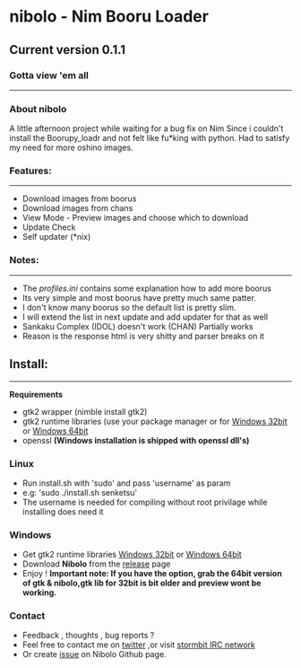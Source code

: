 # **nibolo - Nim Booru Loader**
## Current version 0.1.1
### Gotta view 'em all
------------------------
### About nibolo
A little afternoon project while waiting for a bug fix on Nim
Since i couldn't install the Boorupy_loadr and not felt like fu*king with python.
Had to satisfy my need for more oshino images.

### Features:
------------------------
* Download images from boorus
* Download images from chans
* View Mode - Preview images and choose which to download
* Update Check
* Self updater (*nix)

### Notes:
------------------------
* The *profiles.ini* contains some explanation how to add more boorus
* Its very simple and most boorus have pretty much same patter.
* I don't know many boorus so the default list is pretty slim.
* I will extend the list in next update and add updater for that as well
* Sankaku Complex (IDOL) doesn't work (CHAN) Partially works
*   Reason is the response html is very shitty and parser breaks on it


## Install:
------------------------
**Requirements**
* gtk2 wrapper (nimble install gtk2)
* gtk2 runtime libraries (use your package manager or for [Windows 32bit](http://downloads.sourceforge.net/gtk-win/gtk2-runtime-2.24.10-2012-10-10-ash.exe?download) or [Windows 64bit](http://lvserver.ugent.be/gtk-win64/gtk2-runtime/gtk2-runtime-2.24.25-2015-01-21-ts-win64.exe)
* openssl
**(Windows installation is shipped with openssl dll's)**

### Linux
* Run install.sh with 'sudo' and pass 'username' as param
* e.g: 'sudo ./install.sh senketsu'
* The username is needed for compiling without root privilage while installing does need it

### Windows
* Get gtk2 runtime libraries [Windows 32bit](http://downloads.sourceforge.net/gtk-win/gtk2-runtime-2.24.10-2012-10-10-ash.exe?download) or [Windows 64bit](http://lvserver.ugent.be/gtk-win64/gtk2-runtime/gtk2-runtime-2.24.25-2015-01-21-ts-win64.exe)
* Download **Nibolo** from the [release](https://github.com/Senketsu/nibolo/releases) page
* Enjoy !
**Important note: If you have the option, grab the 64bit version of gtk & nibolo,gtk lib for 32bit is bit older and preview wont be working.**

### Contact
* Feedback , thoughts , bug reports ?
* Feel free to contact me on [twitter](https://twitter.com/Senketsu_Dev) ,or visit [stormbit IRC network](https://kiwiirc.com/client/irc.stormbit.net/?nick=Guest|?#cute)
* Or create [issue](https://github.com/Senketsu/nibolo/issues) on Nibolo Github page.
